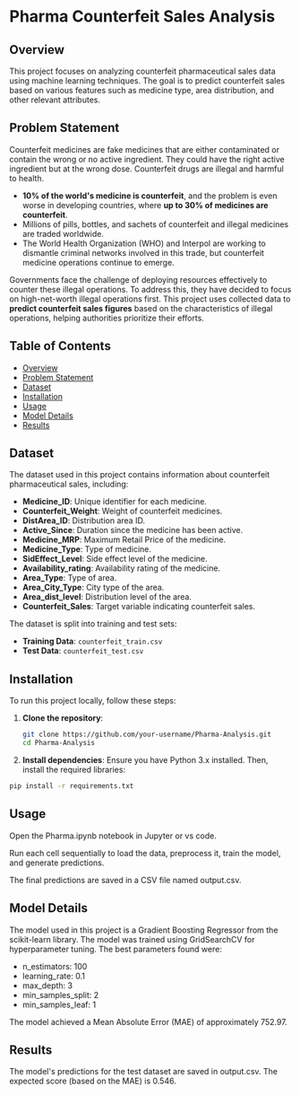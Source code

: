 # Pharma Counterfeit Sales Analysis

## Overview
This project focuses on analyzing counterfeit pharmaceutical sales data using machine learning techniques. The goal is to predict counterfeit sales based on various features such as medicine type, area distribution, and other relevant attributes.

## Problem Statement
Counterfeit medicines are fake medicines that are either contaminated or contain the wrong or no active ingredient. They could have the right active ingredient but at the wrong dose. Counterfeit drugs are illegal and harmful to health. 

- **10% of the world's medicine is counterfeit**, and the problem is even worse in developing countries, where **up to 30% of medicines are counterfeit**.
- Millions of pills, bottles, and sachets of counterfeit and illegal medicines are traded worldwide.
- The World Health Organization (WHO) and Interpol are working to dismantle criminal networks involved in this trade, but counterfeit medicine operations continue to emerge.

Governments face the challenge of deploying resources effectively to counter these illegal operations. To address this, they have decided to focus on high-net-worth illegal operations first. This project uses collected data to **predict counterfeit sales figures** based on the characteristics of illegal operations, helping authorities prioritize their efforts.


## Table of Contents
- [Overview](#overview)
- [Problem Statement](#problem-statement)
- [Dataset](#dataset)
- [Installation](#installation)
- [Usage](#usage)
- [Model Details](#model-details)
- [Results](#results)

## Dataset
The dataset used in this project contains information about counterfeit pharmaceutical sales, including:
- **Medicine_ID**: Unique identifier for each medicine.
- **Counterfeit_Weight**: Weight of counterfeit medicines.
- **DistArea_ID**: Distribution area ID.
- **Active_Since**: Duration since the medicine has been active.
- **Medicine_MRP**: Maximum Retail Price of the medicine.
- **Medicine_Type**: Type of medicine.
- **SidEffect_Level**: Side effect level of the medicine.
- **Availability_rating**: Availability rating of the medicine.
- **Area_Type**: Type of area.
- **Area_City_Type**: City type of the area.
- **Area_dist_level**: Distribution level of the area.
- **Counterfeit_Sales**: Target variable indicating counterfeit sales.

The dataset is split into training and test sets:
- **Training Data**: `counterfeit_train.csv`
- **Test Data**: `counterfeit_test.csv`

## Installation
To run this project locally, follow these steps:

1. **Clone the repository**:
   ```bash
   git clone https://github.com/your-username/Pharma-Analysis.git
   cd Pharma-Analysis
    ```
2. **Install dependencies**:
Ensure you have Python 3.x installed. Then, install the required libraries:

 ```bash
pip install -r requirements.txt
 ```

## Usage
Open the Pharma.ipynb notebook in Jupyter or vs code.

Run each cell sequentially to load the data, preprocess it, train the model, and generate predictions.

The final predictions are saved in a CSV file named output.csv.

## Model Details
The model used in this project is a Gradient Boosting Regressor from the scikit-learn library. The model was trained using GridSearchCV for hyperparameter tuning. The best parameters found were:

- n_estimators: 100
- learning_rate: 0.1
- max_depth: 3
- min_samples_split: 2
- min_samples_leaf: 1

The model achieved a Mean Absolute Error (MAE) of approximately 752.97.

## Results
The model's predictions for the test dataset are saved in output.csv. The expected score (based on the MAE) is 0.546.
